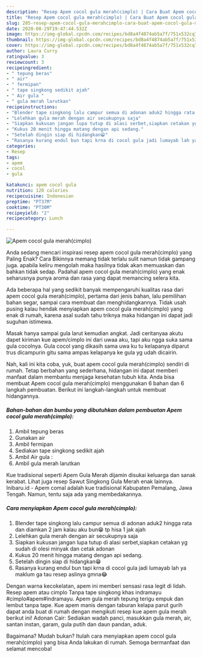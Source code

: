 ```yaml
---
description: "Resep Apem cocol gula merah(cimplo) | Cara Buat Apem cocol gula merah(cimplo) Yang Enak Dan Lezat"
title: "Resep Apem cocol gula merah(cimplo) | Cara Buat Apem cocol gula merah(cimplo) Yang Enak Dan Lezat"
slug: 285-resep-apem-cocol-gula-merahcimplo-cara-buat-apem-cocol-gula-merahcimplo-yang-enak-dan-lezat
date: 2020-08-29T19:47:44.532Z
image: https://img-global.cpcdn.com/recipes/bd8a4f4874ab5a7f/751x532cq70/apem-cocol-gula-merahcimplo-foto-resep-utama.jpg
thumbnail: https://img-global.cpcdn.com/recipes/bd8a4f4874ab5a7f/751x532cq70/apem-cocol-gula-merahcimplo-foto-resep-utama.jpg
cover: https://img-global.cpcdn.com/recipes/bd8a4f4874ab5a7f/751x532cq70/apem-cocol-gula-merahcimplo-foto-resep-utama.jpg
author: Laura Curry
ratingvalue: 3
reviewcount: 3
recipeingredient:
- " tepung beras"
- " air"
- " fermipan"
- " tape singkong sedikit ajah"
- " Air gula "
- " gula merah larutkan"
recipeinstructions:
- "Blender tape singkong lalu campur semua di adonan aduk2 hingga rata dan diamkan 2 jam kalau aku bun😁 tp hisa 1 jak ajah"
- "Lelehkan gula merah dengan air secukupnya saja"
- "Siapkan kukusan jangan lupa tutup di alasi serbet,siapkan cetakan yg sudah di olesi minyak dan cetak adonan"
- "Kukus 20 menit hingga matang dengan api sedang."
- "Setelah dingin siap di hidangkan😁"
- "Rasanya kurang endul bun tapi krna di cocol gula jadi lumayab lah ya maklum ga tau resep aslinya gmna😂"
categories:
- Resep
tags:
- apem
- cocol
- gula

katakunci: apem cocol gula 
nutrition: 120 calories
recipecuisine: Indonesian
preptime: "PT37M"
cooktime: "PT30M"
recipeyield: "2"
recipecategory: Lunch

---
```



![Apem cocol gula merah(cimplo)](https://img-global.cpcdn.com/recipes/bd8a4f4874ab5a7f/751x532cq70/apem-cocol-gula-merahcimplo-foto-resep-utama.jpg)

Anda sedang mencari inspirasi resep apem cocol gula merah(cimplo) yang Paling Enak? Cara Bikinnya memang tidak terlalu sulit namun tidak gampang juga. apabila keliru mengolah maka hasilnya tidak akan memuaskan dan bahkan tidak sedap. Padahal apem cocol gula merah(cimplo) yang enak seharusnya punya aroma dan rasa yang dapat memancing selera kita.

Ada beberapa hal yang sedikit banyak mempengaruhi kualitas rasa dari apem cocol gula merah(cimplo), pertama dari jenis bahan, lalu pemilihan bahan segar, sampai cara membuat dan menghidangkannya. Tidak usah pusing kalau hendak menyiapkan apem cocol gula merah(cimplo) yang enak di rumah, karena asal sudah tahu triknya maka hidangan ini dapat jadi suguhan istimewa.

Masak hanya sampai gula larut kemudian angkat. Jadi ceritanyaa akutu dapet kiriman kue apem/cimplo ini dari uwaa aku, tapi aku ngga suka sama gula cocolnya. Gula cocol yang dikasih sama uwa ku tu kelapanya diparut trus dicampurin gitu sama ampas kelapanya ke gula yg udah dicairin.


Nah, kali ini kita coba, yuk, buat apem cocol gula merah(cimplo) sendiri di rumah. Tetap berbahan yang sederhana, hidangan ini dapat memberi manfaat dalam membantu menjaga kesehatan tubuh kita. Anda bisa membuat Apem cocol gula merah(cimplo) menggunakan 6 bahan dan 6 langkah pembuatan. Berikut ini langkah-langkah untuk membuat hidangannya.

<!--inarticleads1-->

##### Bahan-bahan dan bumbu yang dibutuhkan dalam pembuatan Apem cocol gula merah(cimplo):

1. Ambil  tepung beras
1. Gunakan  air
1. Ambil  fermipan
1. Sediakan  tape singkong sedikit ajah
1. Ambil  Air gula :
1. Ambil  gula merah larutkan


Kue tradisional seperti Apem Gula Merah dijamin disukai keluarga dan sanak kerabat. Lihat juga resep Sawut Singkong Gula Merah enak lainnya. Inibaru.id - Apem comal adalah kue tradisional Kabupaten Pemalang, Jawa Tengah. Namun, tentu saja ada yang membedakannya. 

<!--inarticleads2-->

##### Cara menyiapkan Apem cocol gula merah(cimplo):

1. Blender tape singkong lalu campur semua di adonan aduk2 hingga rata dan diamkan 2 jam kalau aku bun😁 tp hisa 1 jak ajah
1. Lelehkan gula merah dengan air secukupnya saja
1. Siapkan kukusan jangan lupa tutup di alasi serbet,siapkan cetakan yg sudah di olesi minyak dan cetak adonan
1. Kukus 20 menit hingga matang dengan api sedang.
1. Setelah dingin siap di hidangkan😁
1. Rasanya kurang endul bun tapi krna di cocol gula jadi lumayab lah ya maklum ga tau resep aslinya gmna😂


Dengan warna kecokelatan, apem ini memberi sensasi rasa legit di lidah. Resep apem atau cimplo Tanpa tape singkong khas indramayu #cimplo#apem#indramayu. Apem gula merah tepung terigu empuk dan lembut tanpa tape. Kue apem manis dengan taburan kelapa parut gurih dapat anda buat di rumah dengan mengikuti resep kue apem gula merah berikut ini! Adonan Cair: Sediakan wadah panci, masukkan gula merah, air, santan instan, garam, gula putih dan daun pandan, aduk. 

Bagaimana? Mudah bukan? Itulah cara menyiapkan apem cocol gula merah(cimplo) yang bisa Anda lakukan di rumah. Semoga bermanfaat dan selamat mencoba!
